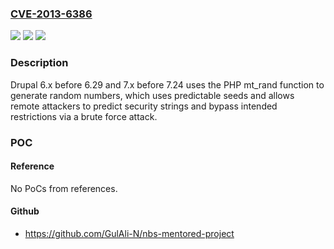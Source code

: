 ### [CVE-2013-6386](https://cve.mitre.org/cgi-bin/cvename.cgi?name=CVE-2013-6386)
![](https://img.shields.io/static/v1?label=Product&message=n%2Fa&color=blue)
![](https://img.shields.io/static/v1?label=Version&message=n%2Fa&color=blue)
![](https://img.shields.io/static/v1?label=Vulnerability&message=n%2Fa&color=brighgreen)

### Description

Drupal 6.x before 6.29 and 7.x before 7.24 uses the PHP mt_rand function to generate random numbers, which uses predictable seeds and allows remote attackers to predict security strings and bypass intended restrictions via a brute force attack.

### POC

#### Reference
No PoCs from references.

#### Github
- https://github.com/GulAli-N/nbs-mentored-project

